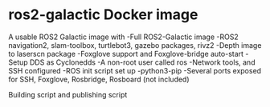 # ros2-galactic Docker image
A usable ROS2 Galactic image with 
-Full ROS2-Galactic image
-ROS2 navigation2, slam-toolbox, turtlebot3, gazebo packages, rivz2
-Depth image to laserscn package
-Foxglove support and Foxglove-bridge auto-start
-Setup DDS as Cyclonedds
-A non-root user called ros
-Network tools, and SSH configured
-ROS init script set up
-python3-pip
-Several ports exposed for SSH, Foxglove, Rosbridge, Rosboard (not included) 

Building script and publishing script